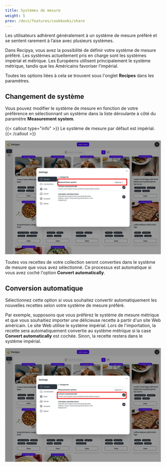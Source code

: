 ```yaml
---
title: Systèmes de mesure
weight: 5
prev: /docs/features/cookbooks/share
---
```


Les utilisateurs adhèrent généralement à un système de mesure préféré et se sentent rarement à l’aise avec plusieurs systèmes. 

Dans Recipya, vous avez la possibilité de définir votre système de mesure préféré. Les systèmes actuellement pris en charge sont
les systèmes impérial et métrique. Les Européens utilisent principalement le système métrique, tandis que les Américains
favoriser l’impérial.

Toutes les options liées à cela se trouvent sous l'onglet **Recipes** dans les paramètres.

## Changement de système

Vous pouvez modifier le système de mesure en fonction de votre préférence en sélectionnant un système dans la liste déroulante à côté du paramètre **Measurement system**.

{{< callout type="info" >}}
Le système de mesure par défaut est impérial.
{{< /callout >}}

![](images/settings-measurement-system.webp)

Toutes vos recettes de votre collection seront converties dans le système de mesure que vous avez sélectionné.
Ce processus est automatique si vous avez coché l'option **Convert automatically**.

## Conversion automatique

Sélectionnez cette option si vous souhaitez convertir automatiquement les nouvelles recettes selon votre système de mesure préféré. 

Par exemple, supposons que vous préférez le système de mesure métrique et que vous souhaitiez importer une délicieuse recette à partir d'un
site Web américain. Le site Web utilise le système impérial. Lors de l'importation, la recette sera automatiquement convertie au système métrique
si la case **Convert automatically** est cochée. Sinon, la recette restera dans le système impérial.

![](images/settings-convert-automatically.webp)
